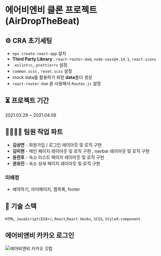 # 에어비엔비 클론 프로젝트 (AirDropTheBeat)

## ⚙️ CRA 초기세팅

- `npx create-react-app` 설치 
- **Third Party Library** : `react-router-dom`, `node-sass@4.14.1`, `react-icons`
- `.eslintrc`,`.prettierrc` 설정 
- `common.scss` , `reset.scss` 설정
- mock data를 활용하기 위한 **data**폴더 생성
- `react-router-dom` 을 사용해서 `Routes.js` 설정 

## ⏳ 프로젝트 기간

2021.03.29 ~ 2021.04.09

## 👨‍👩‍👧‍👦 팀원 작업 파트

- **김상연** - 회원가입 / 로그인 레이아웃 및 로직 구현
- **김미현** - 메인 페이지 레이아웃 및 로직 구현 , navbar 레이아웃 및 로직 구현
- **윤찬호** - 숙소 리스트 페이지 레이아웃 및 로직 구현
- **권유진** - 숙소 상세 페이지 레이아웃 및 로직 구현

### 미배정   

- 예약하기, 마이페이지, 찜목록, footer



## 🥇 기술 스텍

`HTML`, `JavaScript(ES6+)`, `React`,`React Hooks`, `SCSS`, `Styled-component`

## 에어비앤비 카카오 로그인
![에어비앤비 카카오 깃헙](https://user-images.githubusercontent.com/73007012/118389091-3d378b80-b663-11eb-85cd-4438658606c6.gif)


